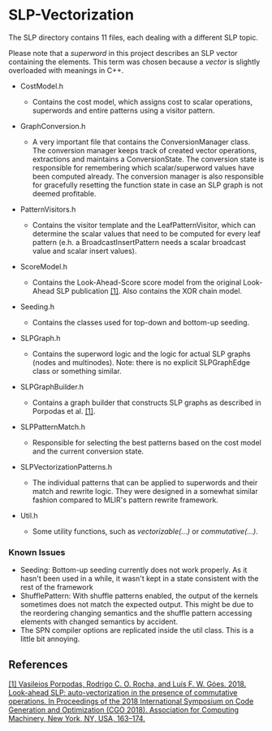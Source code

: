 # SLP-Vectorization #

The SLP directory contains 11 files, each dealing with a different SLP topic.

Please note that a _superword_ in this project describes an SLP vector containing the elements. This term was chosen because a _vector_ is slightly overloaded with meanings in C++. 

* CostModel.h
  * Contains the cost model, which assigns cost to scalar operations, superwords and entire patterns using a visitor pattern.

* GraphConversion.h
  * A very important file that contains the ConversionManager class. The conversion manager keeps track of created vector operations, extractions and maintains a ConversionState. The conversion state is responsible for remembering which scalar/superword values have been computed already. The conversion manager is also responsible for gracefully resetting the function state in case an SLP graph is not deemed profitable. 

* PatternVisitors.h
  * Contains the visitor template and the LeafPatternVisitor, which can determine the scalar values that need to be computed for every leaf pattern (e.h. a BroadcastInsertPattern needs a scalar broadcast value and scalar insert values).

* ScoreModel.h
  * Contains the Look-Ahead-Score score model from the original Look-Ahead SLP publication [[1]](https://dl.acm.org/doi/10.1145/3168807). Also contains the XOR chain model.

* Seeding.h
  * Contains the classes used for top-down and bottom-up seeding.

* SLPGraph.h
  * Contains the superword logic and the logic for actual SLP graphs (nodes and multinodes). Note: there is no explicit SLPGraphEdge class or something similar.

* SLPGraphBuilder.h
  * Contains a graph builder that constructs SLP graphs as described in Porpodas et al. [[1]](https://dl.acm.org/doi/10.1145/3168807).

* SLPPatternMatch.h
  * Responsible for selecting the best patterns based on the cost model and the current conversion state.

* SLPVectorizationPatterns.h
  * The individual patterns that can be applied to superwords and their match and rewrite logic. They were designed in a somewhat similar fashion compared to MLIR's pattern rewrite framework.

* Util.h
  * Some utility functions, such as _vectorizable(...)_ or _commutative(...)_.

### Known Issues ###
* Seeding: Bottom-up seeding currently does not work properly. As it hasn't been used in a while, it wasn't kept in a state consistent with the rest of the framework
* ShufflePattern: With shuffle patterns enabled, the output of the kernels sometimes does not match the expected output. This might be due to the reordering changing semantics and the shuffle pattern accessing elements with changed semantics by accident.
* The SPN compiler options are replicated inside the util class. This is a little bit annoying.

References
-----
[[1] Vasileios Porpodas, Rodrigo C. O. Rocha, and Luís F. W. Góes. 2018. Look-ahead SLP: auto-vectorization in the presence of commutative operations. In Proceedings of the 2018 International Symposium on Code Generation and Optimization (CGO 2018). Association for Computing Machinery, New York, NY, USA, 163–174.](https://dl.acm.org/doi/10.1145/3168807)